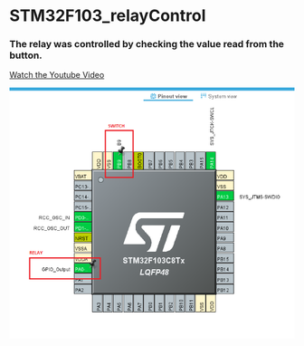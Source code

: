 # STM32F103_relayControl
### The relay was controlled by checking the value read from the button.

[Watch the Youtube Video](https://youtu.be/0roEpITvsWA)


<img src="https://github.com/ozgedurgut/STM32F103_relayControl/blob/main/RELAY%20PIN.png"   >
